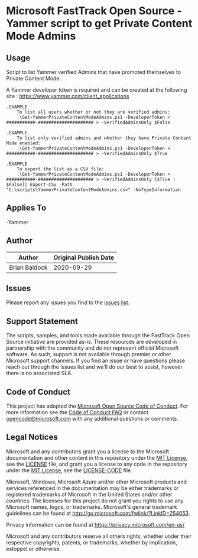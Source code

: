 # Microsoft FastTrack Open Source - Yammer script to get Private Content Mode Admins

## Usage

Script to list Yammer verified Admins that have promoted themselves to Private Content Mode.

A Yammer developer token is required and can be created at the following site : https://www.yammer.com/client_applications
 
    .EXAMPLE
        To list all users whether or not they are verified admins:
        .\Get-YammerPrivateContentModeAdmins.ps1 -DeveloperToken < ###########-##################### > -VerifiedAdminsOnly $False

    .EXAMPLE
        To list only verified admins and whether they have Private Content Mode enabled:
        .\Get-YammerPrivateContentModeAdmins.ps1 -DeveloperToken < ###########-##################### > -VerifiedAdminsOnly $True
    
    .EXAMPLE
        To export the list as a CSV file:
        .\Get-YammerPrivateContentModeAdmins.ps1 -DeveloperToken < ###########-##################### > -VerifiedAdminsOnly [$True | $False]| Export-CSv -Path "C:\scripts\YammerPrivateContentModeAdmins.csv" -NoTypeInformation

## Applies To
-Yammer

## Author

|Author|Original Publish Date
|----|--------------------------
|Brian Baldock|2020-09-29|

## Issues

Please report any issues you find to the [issues list](/issues).

## Support Statement

The scripts, samples, and tools made available through the FastTrack Open Source initiative are provided as-is. These resources are developed in partnership with the community and do not represent official Microsoft software. As such, support is not available through premier or other Microsoft support channels. If you find an issue or have questions please reach out through the issues list and we'll do our best to assist, however there is no associated SLA.

## Code of Conduct

This project has adopted the [Microsoft Open Source Code of Conduct](https://opensource.microsoft.com/codeofconduct/).
For more information see the [Code of Conduct FAQ](https://opensource.microsoft.com/codeofconduct/faq/) or
contact [opencode@microsoft.com](mailto:opencode@microsoft.com) with any additional questions or comments.

## Legal Notices

Microsoft and any contributors grant you a license to the Microsoft documentation and other content in this repository under the [MIT License](https://opensource.org/licenses/MIT), see the [LICENSE](LICENSE) file, and grant you a license to any code in the repository under the [MIT License](https://opensource.org/licenses/MIT), see the [LICENSE-CODE](LICENSE-CODE) file.

Microsoft, Windows, Microsoft Azure and/or other Microsoft products and services referenced in the documentation may be either trademarks or registered trademarks of Microsoft in the United States and/or other countries. The licenses for this project do not grant you rights to use any Microsoft names, logos, or trademarks. Microsoft's general trademark guidelines can be found at http://go.microsoft.com/fwlink/?LinkID=254653.

Privacy information can be found at https://privacy.microsoft.com/en-us/

Microsoft and any contributors reserve all others rights, whether under their respective copyrights, patents,
or trademarks, whether by implication, estoppel or otherwise.